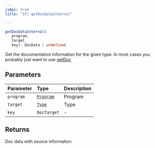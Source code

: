 ```yaml
---
jsApi: true
title: "[F] getDocDataInternal"

---
```

```ts
getDocDataInternal(
   program, 
   target, 
   key): DocData | undefined
```

Get the documentation information for the given type. In most cases you probably just want to use [getDoc](getDoc.md)

## Parameters

| Parameter | Type | Description |
| :------ | :------ | :------ |
| `program` | [`Program`](../interfaces/Program.md) | Program |
| `target` | [`Type`](../type-aliases/Type.md) | Type |
| `key` | `DocTarget` | - |

## Returns

Doc data with source information.
